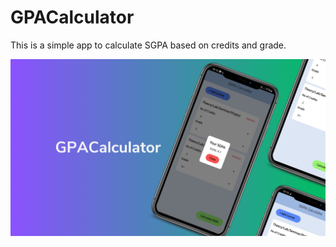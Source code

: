 # GPACalculator

This is a simple app to calculate SGPA based on credits and grade.

<img src = "images/GPACalculator.png" />
